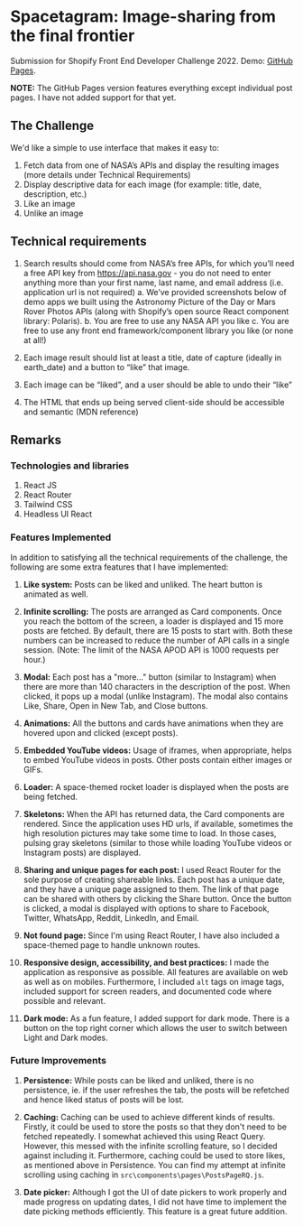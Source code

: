 # Spacetagram: Image-sharing from the final frontier

Submission for Shopify Front End Developer Challenge 2022. Demo: [GitHub Pages](https://aritrakar.github.io/spacetagram/).

**NOTE:** The GitHub Pages version features everything except individual post pages. I have not added support for that yet.

## The Challenge

We'd like a simple to use interface that makes it easy to:

1. Fetch data from one of NASA’s APIs and display the resulting images (more details under Technical Requirements)
2. Display descriptive data for each image (for example: title, date, description, etc.)
3. Like an image
4. Unlike an image

## Technical requirements

1. Search results should come from NASA’s free APIs, for which you’ll need a free API key from https://api.nasa.gov - you do not need to enter anything more than your first name, last name, and email address (i.e. application url is not required)
   a. We’ve provided screenshots below of demo apps we built using the Astronomy Picture of the Day or Mars Rover Photos APIs (along with Shopify’s open source React component library: Polaris).
   b. You are free to use any NASA API you like
   c. You are free to use any front end framework/component library you like (or none at all!)

2. Each image result should list at least a title, date of capture (ideally in earth_date) and a button to “like” that image.

3. Each image can be “liked”, and a user should be able to undo their “like”

4. The HTML that ends up being served client-side should be accessible and semantic (MDN reference)

## Remarks

### Technologies and libraries

1. React JS
2. React Router
3. Tailwind CSS
4. Headless UI React

### Features Implemented

In addition to satisfying all the technical requirements of the challenge, the following are some extra features that I have implemented:

1. **Like system:** Posts can be liked and unliked. The heart button is animated as well.

2. **Infinite scrolling:** The posts are arranged as Card components. Once you reach the bottom of the screen, a loader is displayed and 15 more posts are fetched. By default, there are 15 posts to start with. Both these numbers can be increased to reduce the number of API calls in a single session. (Note: The limit of the NASA APOD API is 1000 requests per hour.)

3. **Modal:** Each post has a "more..." button (similar to Instagram) when there are more than 140 characters in the description of the post. When clicked, it pops up a modal (unlike Instagram). The modal also contains Like, Share, Open in New Tab, and Close buttons.

4. **Animations:** All the buttons and cards have animations when they are hovered upon and clicked (except posts).

5. **Embedded YouTube videos:** Usage of iframes, when appropriate, helps to embed YouTube videos in posts. Other posts contain either images or GIFs.

6. **Loader:** A space-themed rocket loader is displayed when the posts are being fetched.

7. **Skeletons:** When the API has returned data, the Card components are rendered. Since the application uses HD urls, if available, sometimes the high resolution pictures may take some time to load. In those cases, pulsing gray skeletons (similar to those while loading YouTube videos or Instagram posts) are displayed.

8. **Sharing and unique pages for each post:** I used React Router for the sole purpose of creating shareable links. Each post has a unique date, and they have a unique page assigned to them. The link of that page can be shared with others by clicking the Share button. Once the button is clicked, a modal is displayed with options to share to Facebook, Twitter, WhatsApp, Reddit, LinkedIn, and Email.

9. **Not found page:** Since I'm using React Router, I have also included a space-themed page to handle unknown routes.

10. **Responsive design, accessibility, and best practices:** I made the application as responsive as possible. All features are available on web as well as on mobiles. Furthermore, I included `alt` tags on image tags, included support for screen readers, and documented code where possible and relevant.

11. **Dark mode:** As a fun feature, I added support for dark mode. There is a button on the top right corner which allows the user to switch between Light and Dark modes.

### Future Improvements

1. **Persistence:** While posts can be liked and unliked, there is no persistence, ie. if the user refreshes the tab, the posts will be refetched and hence liked status of posts will be lost.

2. **Caching:** Caching can be used to achieve different kinds of results. Firstly, it could be used to store the posts so that they don't need to be fetched repeatedly. I somewhat achieved this using React Query. However, this messed with the infinite scrolling feature, so I decided against including it. Furthermore, caching could be used to store likes, as mentioned above in Persistence. You can find my attempt at infinite scrolling using caching in `src\components\pages\PostsPageRQ.js`.

3. **Date picker:** Although I got the UI of date pickers to work properly and made progress on updating dates, I did not have time to implement the date picking methods efficiently. This feature is a great future addition.
